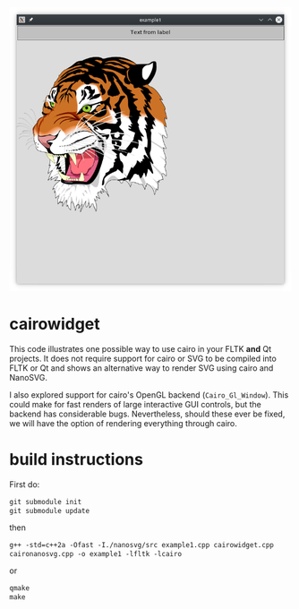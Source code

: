![screenshot.png](screenshot.png?raw=true)
# cairowidget
This code illustrates one possible way to use cairo in your FLTK **and** Qt projects. It does not require support for cairo or SVG to be compiled into FLTK or Qt and shows an alternative way to render SVG using cairo and NanoSVG.

I also explored support for cairo's OpenGL backend (`Cairo_Gl_Window`). This could make for fast renders of large interactive GUI controls, but the backend has considerable bugs. Nevertheless, should these ever be fixed, we will have the option of rendering everything through cairo.
# build instructions
First do:

    git submodule init
    git submodule update

then

    g++ -std=c++2a -Ofast -I./nanosvg/src example1.cpp cairowidget.cpp caironanosvg.cpp -o example1 -lfltk -lcairo

or

    qmake
    make
